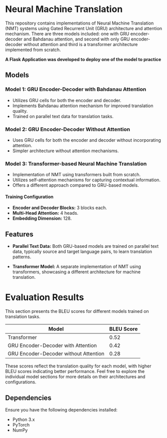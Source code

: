 # Neural Machine Translation 

This repository contains implementations of Neural Machine Translation (NMT) systems using Gated Recurrent Unit (GRU) architecture and attention mechanism. There are three models included: one with GRU encoder-decoder and Bahdanau attention, and second with only GRU encoder-decoder without attention and third is a transformer architecture implemented from scratch.

**A Flask Application was developed to deploy one of the model to practice**

## Models

### Model 1: GRU Encoder-Decoder with Bahdanau Attention

- Utilizes GRU cells for both the encoder and decoder.
- Implements Bahdanau attention mechanism for improved translation quality.
- Trained on parallel text data for translation tasks.

### Model 2: GRU Encoder-Decoder Without Attention

- Uses GRU cells for both the encoder and decoder without incorporating attention.
- Simpler architecture without attention mechanisms.

### Model 3: Transformer-based Neural Machine Translation

- Implementation of NMT using transformers built from scratch.
- Utilizes self-attention mechanisms for capturing contextual information.
- Offers a different approach compared to GRU-based models.
  
#### Training Configuration

- **Encoder and Decoder Blocks:** 3 blocks each.
- **Multi-Head Attention:** 4 heads.
- **Embedding Dimension:** 128.

## Features

- **Parallel Text Data:** Both GRU-based models are trained on parallel text data, typically source and target language pairs, to learn translation patterns.

- **Transformer Model:** A separate implementation of NMT using transformers, showcasing a different architecture for machine translation.

# Evaluation Results

This section presents the BLEU scores for different models trained on translation tasks.

| Model                               | BLEU Score |
|-------------------------------------|------------|
| Transformer                         | 0.52       |
| GRU Encoder-Decoder with Attention  | 0.42       |
| GRU Encoder-Decoder without Attention | 0.28     |

These scores reflect the translation quality for each model, with higher BLEU scores indicating better performance. Feel free to explore the individual model sections for more details on their architectures and configurations.


## Dependencies

Ensure you have the following dependencies installed:

- Python 3.x
- PyTorch
- NumPy
